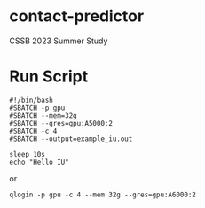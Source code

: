# contact-predictor

CSSB 2023 Summer Study

# Run Script
```
#!/bin/bash
#SBATCH -p gpu
#SBATCH --mem=32g
#SBATCH --gres=gpu:A5000:2
#SBATCH -c 4
#SBATCH --output=example_iu.out

sleep 10s
echo "Hello IU"
```
or
```
qlogin -p gpu -c 4 --mem 32g --gres=gpu:A6000:2
```
